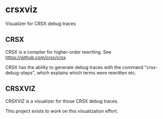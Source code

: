 # crsxviz
Visualizer for CRSX debug traces

## CRSX

CRSX is a compiler for higher-order rewriting.
See https://github.com/crsx/crsx

CRSX has the ability to generate debug traces with the command
"crsx-debug-steps", which explains which terms were rewritten etc.

## CRSXVIZ

CRSXVIZ is a visualizer for those CRSX debug traces.

This project exists to work on this visualization effort.
